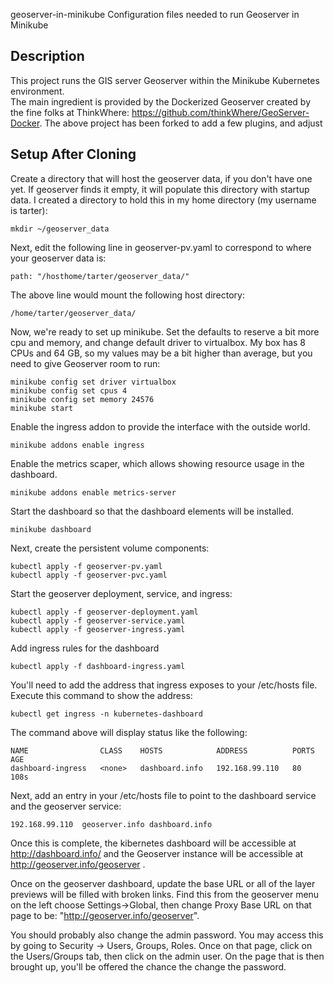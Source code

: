 geoserver-in-minikube
Configuration files needed to run Geoserver in Minikube

## Description
This project runs the GIS server Geoserver within the Minikube Kubernetes environment.  
The main ingredient is provided by the Dockerized Geoserver created by the fine folks at ThinkWhere:
https://github.com/thinkWhere/GeoServer-Docker.
The above project has been forked to add a few plugins, and adjust

## Setup After Cloning
Create a directory that will host the geoserver data, if you don't have one yet.  If geoserver finds it empty, it will populate this directory with startup data.  I created a directory to hold this in my home directory (my username is tarter):

    mkdir ~/geoserver_data

Next, edit the following line in geoserver-pv.yaml to correspond to where your geoserver data is:

    path: "/hosthome/tarter/geoserver_data/"

The above line would mount the following host directory:

    /home/tarter/geoserver_data/
    
Now, we're ready to set up minikube.  Set the defaults to reserve a bit more cpu and memory, and change default driver to virtualbox.  My box has 8 CPUs and 64 GB, so my values may be a bit higher than average, but you need to give Geoserver room to run:

    minikube config set driver virtualbox
    minikube config set cpus 4
    minikube config set memory 24576
    minikube start
    
Enable the ingress addon to provide the interface with the outside world.

    minikube addons enable ingress

Enable the metrics scaper, which allows showing resource usage in the dashboard.


    minikube addons enable metrics-server

Start the dashboard so that the dashboard elements will be installed.

    minikube dashboard
    
Next, create the persistent volume components:

    kubectl apply -f geoserver-pv.yaml
    kubectl apply -f geoserver-pvc.yaml
    
Start the geoserver deployment, service, and ingress:

    kubectl apply -f geoserver-deployment.yaml
    kubectl apply -f geoserver-service.yaml
    kubectl apply -f geoserver-ingress.yaml

Add ingress rules for the dashboard

    kubectl apply -f dashboard-ingress.yaml
    
You'll need to add the address that ingress exposes to your /etc/hosts file.  Execute this command to show the address:

    kubectl get ingress -n kubernetes-dashboard
    
The command above will display status like the following:

    NAME                CLASS    HOSTS            ADDRESS          PORTS   AGE
    dashboard-ingress   <none>   dashboard.info   192.168.99.110   80      108s
    
Next, add an entry in your /etc/hosts file to point to the dashboard service and the geoserver service:

    192.168.99.110  geoserver.info dashboard.info

Once this is complete, the kibernetes dashboard will be accessible at http://dashboard.info/ and the Geoserver instance will be accessible at http://geoserver.info/geoserver .

Once on the geoserver dashboard, update the base URL or all of the layer previews will be filled with broken links.  Find this from the geoserver menu on the left choose Settings->Global, then change Proxy Base URL on that page to be: "http://geoserver.info/geoserver".

You should probably also change the admin password.  You may access this by going to Security -> Users, Groups, Roles.  Once on that page, click on the Users/Groups tab, then click on the admin user.  On the page that is then brought up, you'll be offered the chance the change the password. 
